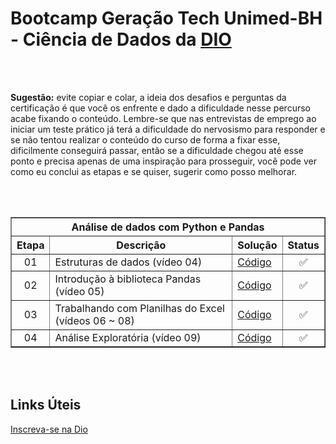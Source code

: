 # Bootcamp Geração Tech Unimed-BH - Ciência de Dados da [DIO](https://dio.me/sign-up?ref=M87RWQPGJO)

<br />
<br />

**Sugestão:** evite copiar e colar, a ideia dos desafios e perguntas da certificação é que você os enfrente e dado a dificuldade nesse percurso acabe fixando o conteúdo. Lembre-se que nas entrevistas de emprego ao iniciar um teste prático já terá a dificuldade do nervosismo para responder e se não tentou realizar o conteúdo do curso de forma a fixar esse, dificilmente conseguirá passar, então se a dificuldade chegou até esse ponto e precisa apenas de uma inspiração para prosseguir, você pode ver como eu conclui as etapas e se quiser, sugerir como posso melhorar.

<br />
<br />

<div align="center">
	<table border=1>
		<tr>
			<th colspan="4">Análise de dados com Python e Pandas</th>
		</tr>
		<tr>
			<th>Etapa</th>
			<th>Descrição</th>
			<th>Solução</th>
			<th>Status</th>
		</tr>
		<tr>
			<td align="center">01</td>
			<td>Estruturas de dados (vídeo 04)</td>
			<td>
				<a href="https://github.com/byalexandrepedrosa/dio-geracao-tech-unimed-bh-ciencia-de-dados-bootcamp-analise-de-dados-com-python-e-pandas/blob/main/Estrutura_de_dados.ipynb">
					Código
				</a>
			</td>
			<td align="center">✅</td>
		</tr>
		<tr>
			<td align="center">02</td>
			<td>Introdução à biblioteca Pandas (vídeo 05)</td>
			<td>
				<a href="https://github.com/byalexandrepedrosa/dio-geracao-tech-unimed-bh-ciencia-de-dados-bootcamp-analise-de-dados-com-python-e-pandas/blob/main/Aula1_Pandas.ipynb">
					Código
				</a>
			</td>
			<td align="center">✅</td>
		</tr>
		<tr>
			<td align="center">03</td>
			<td>Trabalhando com Planilhas do Excel (vídeos 06 ~ 08)</td>
			<td>
				<a href="https://github.com/byalexandrepedrosa/dio-geracao-tech-unimed-bh-ciencia-de-dados-bootcamp-analise-de-dados-com-python-e-pandas/blob/main/Pandas_Aula7.ipynb">
					Código
				</a>
			</td>
			<td align="center">✅</td>
		</tr>
		<tr>
			<td align="center">04</td>
			<td>Análise Exploratória (vídeo 09)</td>
			<td>
				<a href="https://github.com/byalexandrepedrosa/dio-geracao-tech-unimed-bh-ciencia-de-dados-bootcamp-analise-de-dados-com-python-e-pandas/blob/main/Aula8_Analise_Exploratoria.ipynb">
					Código
				</a>
			</td>
			<td align="center">✅</td>
		</tr>
  </table>
</div>

<br />
<br />

## Links Úteis

[Inscreva-se na Dio](https://dio.me/sign-up?ref=M87RWQPGJO)
